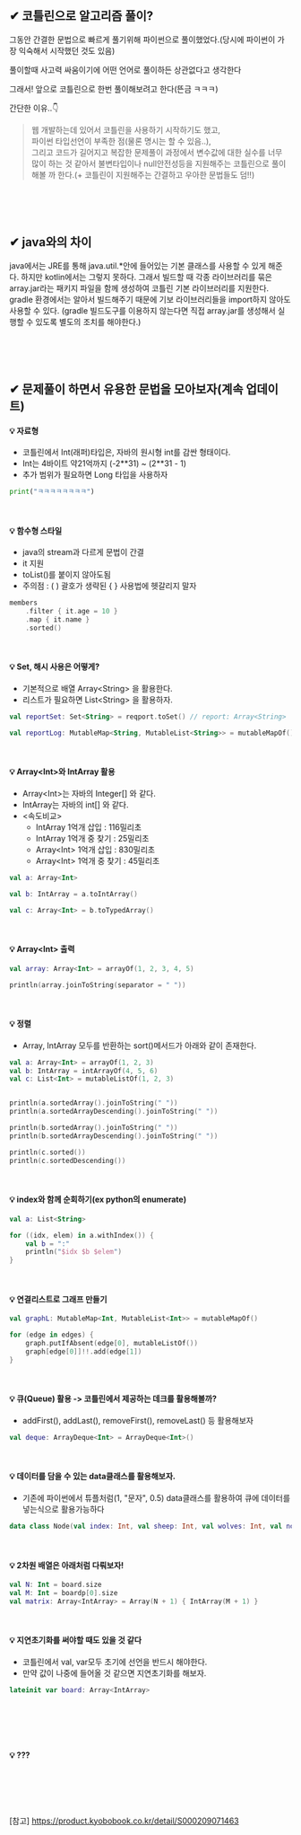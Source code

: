 

## ✔ 코틀린으로 알고리즘 풀이?

그동안 간결한 문법으로 빠르게 풀기위해 파이썬으로 풀이했었다.(당시에 파이썬이 가장 익숙해서 시작했던 것도 있음)

풀이할때 사고력 싸움이기에 어떤 언어로 풀이하든 상관없다고 생각한다

그래서! 앞으로 코틀린으로 한번 풀이해보려고 한다(뜬금 ㅋㅋㅋ)

간단한 이유..👇
> 웹 개발하는데 있어서 코틀린을 사용하기 시작하기도 했고,  
> 파이썬 타입선언이 부족한 점(물론 명시는 할 수 있음..),  
> 그리고 코드가 길어지고 복잡한 문제풀이 과정에서 변수값에 대한 실수를 너무 많이 하는 것 같아서 불변타입이나 null안전성등을 지원해주는 코틀린으로 풀이해볼 까 한다.(+ 코틀린이 지원해주는 간결하고 우아한 문법들도 덤!!)


<br><br><br>

## ✔ java와의 차이
java에서는 JRE를 통해 java.util.*안에 들어있는 기본 클래스를 사용할 수 있게 해준다.
하지만 kotlin에서는 그렇지 못하다.
그래서 빌드할 때 각종 라이브러리를 묶은 array.jar라는 패키지 파일을 함께 생성하여 코틀린 기본 라이브러리를 지원한다.
gradle 환경에서는 알아서 빌드해주기 때문에 기보 라이브러리들을 import하지 않아도 사용할 수 있다.
(gradle 빌드도구를 이용하지 않는다면 직접 array.jar를 생성해서 실행할 수 있도록 별도의 조치를 해야한다.)


<br><br><br>

## ✔ 문제풀이 하면서 유용한 문법을 모아보자(계속 업데이트)

#### 💡 자료형
- 코틀린에서 Int(래퍼)타입은, 자바의 원시형 int를 감싼 형태이다.
- Int는 4바이트 약21억까지 (-2\**31) ~ (2\**31 - 1)
- 추가 범위가 필요하면 Long 타입을 사용하자
```python
print("ㅋㅋㅋㅋㅋㅋㅋㅋ")
```

<br>

#### 💡 함수형 스타일
- java의 stream과 다르게 문법이 간결
- it 지원
- toList()를 붙이지 않아도됨
- 주의점 : ( ) 괄호가 생략된 { } 사용법에 헷갈리지 말자
```kotlin
members
    .filter { it.age = 10 }
    .map { it.name }
    .sorted()
```

<br>

#### 💡 Set, 해시 사용은 어떻게?
- 기본적으로 배열 Array\<String> 을 활용한다.
- 리스트가 필요하면 List\<String> 을 활용하자.
```kotlin
val reportSet: Set<String> = reqport.toSet() // report: Array<String>

val reportLog: MutableMap<String, MutableList<String>> = mutableMapOf() // java.util.LinkedHashMap
```

<br>

#### 💡 Array\<Int>와 IntArray 활용
- Array\<Int>는 자바의 Integer[] 와 같다.
- IntArray는 자바의 int[] 와 같다.
- <속도비교>
    - IntArray 1억개 삽입 : 116밀리초
    - IntArray 1억개 중 찾기 : 25밀리초
    - Array\<Int> 1억개 삽입 : 830밀리초
    - Array\<Int> 1억개 중 찾기 : 45밀리초
```kotlin
val a: Array<Int>

val b: IntArray = a.toIntArray()

val c: Array<Int> = b.toTypedArray()
```

<br>

#### 💡 Array\<Int> 출력
```kotlin
val array: Array<Int> = arrayOf(1, 2, 3, 4, 5)

println(array.joinToString(separator = " "))
```

<br>

#### 💡 정렬
- Array<Int>, IntArray 모두를 반환하는 sort()메서드가 아래와 같이 존재한다.
```kotlin
val a: Array<Int> = arrayOf(1, 2, 3)
val b: IntArray = intArrayOf(4, 5, 6)
val c: List<Int> = mutableListOf(1, 2, 3)


println(a.sortedArray().joinToString(" "))
println(a.sortedArrayDescending().joinToString(" "))

println(b.sortedArray().joinToString(" "))
println(b.sortedArrayDescending().joinToString(" "))

println(c.sorted())
println(c.sortedDescending())
```

<br>

#### 💡 index와 함께 순회하기(ex python의 enumerate)
```kotlin
val a: List<String>

for ((idx, elem) in a.withIndex()) {
    val b = ":"
    println("$idx $b $elem")
}
```

<br>

#### 💡 연결리스트로 그래프 만들기
```kotlin
val graphL: MutableMap<Int, MutableList<Int>> = mutableMapOf()

for (edge in edges) {
    graph.putIfAbsent(edge[0], mutableListOf())
    graph[edge[0]]!!.add(edge[1])
}
```

<br>

#### 💡 큐(Queue) 활용 -> 코틀린에서 제공하는 데크를 활용해볼까?
- addFirst(), addLast(), removeFirst(), removeLast() 등 활용해보자
```kotlin
val deque: ArrayDeque<Int> = ArrayDeque<Int>()
```

<br>

#### 💡 데이터를 담을 수 있는 data클래스를 활용해보자.
- 기존에 파이썬에서 튜플처럼(1, "문자", 0.5) data클래스를 활용하여 큐에 데이터를 넣는식으로 활용가능하다
```kotlin
data class Node(val index: Int, val sheep: Int, val wolves: Int, val nodes: List<Int>)
```

<br>


#### 💡 2차원 배열은 아래처럼 다뤄보자!
```kotlin
val N: Int = board.size
val M: Int = boardp[0].size
val matrix: Array<IntArray> = Array(N + 1) { IntArray(M + 1) }
```

<br>

#### 💡 지연초기화를 써야할 때도 있을 것 같다
- 코틀린에서 val, var모두 초기에 선언을 반드시 해야한다.
- 만약 값이 나중에 들어올 것 같으면 지연초기화를 해보자.
```kotlin
lateinit var board: Array<IntArray>
```

<br><br>
---

#### 💡 ???


<br><br>
---



[참고]
https://product.kyobobook.co.kr/detail/S000209071463

<br><br><br>